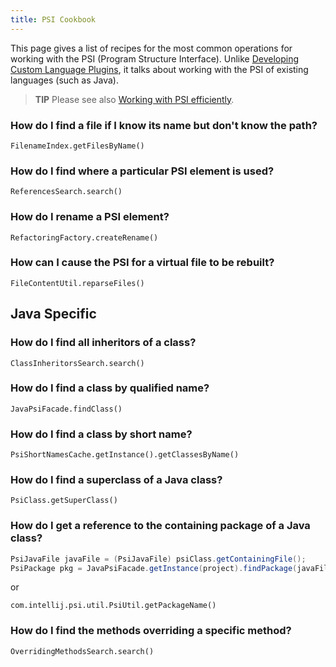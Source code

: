 ```yaml
---
title: PSI Cookbook
---
```

<!-- Copyright 2000-2020 JetBrains s.r.o. and other contributors. Use of this source code is governed by the Apache 2.0 license that can be found in the LICENSE file. -->

This page gives a list of recipes for the most common operations for working with the PSI (Program Structure Interface). Unlike [Developing Custom Language Plugins](/reference_guide/custom_language_support.md), it talks about working with the PSI of existing languages (such as Java).

> **TIP** Please see also [Working with PSI efficiently](/reference_guide/performance/performance.md#working-with-psi-efficiently).

### How do I find a file if I know its name but don't know the path?

`FilenameIndex.getFilesByName()`

### How do I find where a particular PSI element is used?

`ReferencesSearch.search()`

### How do I rename a PSI element?

`RefactoringFactory.createRename()`

### How can I cause the PSI for a virtual file to be rebuilt?

`FileContentUtil.reparseFiles()`

## Java Specific

### How do I find all inheritors of a class?

`ClassInheritorsSearch.search()`

### How do I find a class by qualified name?

`JavaPsiFacade.findClass()`

### How do I find a class by short name?

`PsiShortNamesCache.getInstance().getClassesByName()`

### How do I find a superclass of a Java class?

`PsiClass.getSuperClass()`

### How do I get a reference to the containing package of a Java class?

```java
PsiJavaFile javaFile = (PsiJavaFile) psiClass.getContainingFile();
PsiPackage pkg = JavaPsiFacade.getInstance(project).findPackage(javaFile.getPackageName());
```

or

`com.intellij.psi.util.PsiUtil.getPackageName()`

### How do I find the methods overriding a specific method?

`OverridingMethodsSearch.search()`
